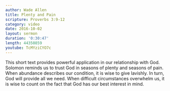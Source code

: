 ```yaml
---
author: Wade Allen
title: Plenty and Pain
scripture: Proverbs 3:9-12
category: video
date: 2016-10-02
layout: sermon
duration: '0:30:47' 
length: 44350859
youtube: TcMYziCYO7c
---
```


This short text provides powerful application in our relationship with God. Solomon reminds us to trust God in seasons of plenty and seasons of pain. When abundance describes our condition, it is wise to give lavishly. In turn, God will provide all we need. When difficult circumstances overwhelm us, it is wise to count on the fact that God has our best interest in mind.
